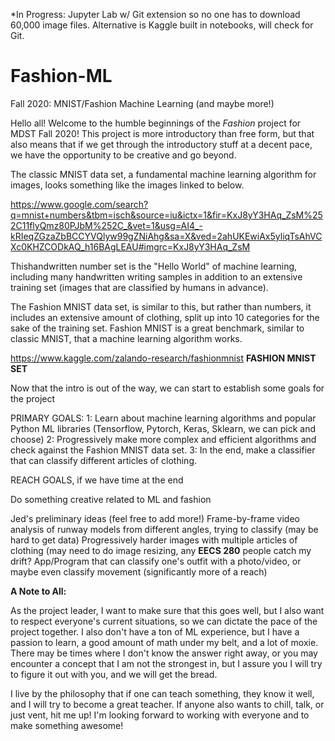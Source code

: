 *In Progress: Jupyter Lab w/ Git extension so no one has to download 60,000 image files. Alternative is Kaggle built in notebooks, will check for Git. 



# Fashion-ML
Fall 2020: MNIST/Fashion Machine Learning (and maybe more!)

Hello all! Welcome to the humble beginnings of the *Fashion* project for MDST Fall 2020! This project is more introductory than free form, but that also means that if we get through the introductory stuff at a decent pace, we have the opportunity to be creative and go beyond. 

The classic MNIST data set, a fundamental machine learning algorithm for images, looks something like the images linked to below. 

https://www.google.com/search?q=mnist+numbers&tbm=isch&source=iu&ictx=1&fir=KxJ8yY3HAq_ZsM%252C11flyQmz80PJbM%252C_&vet=1&usg=AI4_-kRIeqZGzaZbBCCYVQlyw99gZNiAhg&sa=X&ved=2ahUKEwiAx5yliqTsAhVCXc0KHZCODkAQ_h16BAgLEAU#imgrc=KxJ8yY3HAq_ZsM


Thishandwritten number set is the "Hello World" of machine learning, including many handwritten writing samples in addition to an extensive training set (images that are classified by humans in advance). 

The Fashion MNIST data set, is similar to this, but rather than numbers, it includes an extensive amount of clothing, split up into 10 categories for the sake of the training set. Fashion MNIST is a great benchmark, similar to classic MNIST, that a machine learning algorithm works. 

https://www.kaggle.com/zalando-research/fashionmnist  **FASHION MNIST SET**

Now that the intro is out of the way, we can start to establish some goals for the project

PRIMARY GOALS:
1: Learn about machine learning algorithms and popular Python ML libraries (Tensorflow, Pytorch, Keras, Sklearn, we can pick and choose) 
2: Progressively make more complex and efficient algorithms and check against the Fashion MNIST data set. 
3: In the end, make a classifier that can classify different articles of clothing. 

REACH GOALS, if we have time at the end

Do something creative related to ML and fashion

Jed's preliminary ideas (feel free to add more!)
Frame-by-frame video analysis of runway models from different angles, trying to classify (may be hard to get data)
Progressively harder images with multiple articles of clothing (may need to do image resizing, any **EECS 280** people catch my drift?
App/Program that can classify one's outfit with a photo/video, or maybe even classify movement (significantly more of a reach)


**A Note to All:**

As the project leader, I want to make sure that this goes well, but I also want to respect everyone's current situations, so we can dictate the pace of the project together. I also don't have a ton of ML experience, but I have a passion to learn, a good amount of math under my belt, and a lot of moxie. There may be times where I don't know the answer right away, or you may encounter a concept that I am not the strongest in, but I assure you I will try to figure it out with you, and we will get the bread. 

I live by the philosophy that if one can teach something, they know it well, and I will try to become a great teacher. If anyone also wants to chill, talk, or just vent, hit me up! I'm looking forward to working with everyone and to make something awesome!
